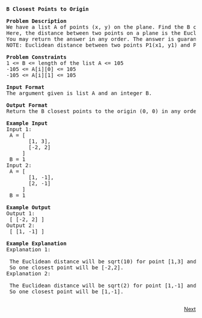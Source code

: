 <pre>
<b>B Closest Points to Origin</b>

<b>Problem Description</b>
We have a list A of points (x, y) on the plane. Find the B closest points to the origin (0, 0).
Here, the distance between two points on a plane is the Euclidean distance.
You may return the answer in any order. The answer is guaranteed to be unique (except for the order that it is in.)
NOTE: Euclidean distance between two points P1(x1, y1) and P2(x2, y2) is sqrt( (x1-x2)2 + (y1-y2)2 ).

<b>Problem Constraints</b>
1 <= B <= length of the list A <= 105
-105 <= A[i][0] <= 105
-105 <= A[i][1] <= 105

<b>Input Format</b>
The argument given is list A and an integer B.

<b>Output Format</b>
Return the B closest points to the origin (0, 0) in any order.

<b>Example Input</b>
Input 1:
 A = [ 
       [1, 3],
       [-2, 2] 
     ]
 B = 1
Input 2:
 A = [
       [1, -1],
       [2, -1]
     ] 
 B = 1

<b>Example Output</b>
Output 1:
 [ [-2, 2] ]
Output 2:
 [ [1, -1] ]

<b>Example Explanation</b>
Explanation 1:

 The Euclidean distance will be sqrt(10) for point [1,3] and sqrt(8) for point [-2,2].
 So one closest point will be [-2,2].
Explanation 2:

 The Euclidean distance will be sqrt(2) for point [1,-1] and sqrt(5) for point [2,-1].
 So one closest point will be [1,-1].

</pre>	
<p align="right"><a class="Pagination-link1SfnH-8-DxMA Pagination-link_right2v3HzuwWFxb4" aria-label="Next Page: Raw Mode Editor" href="https://github.com/divyangju1991/DSA-Scaler/blob/main/DSA/src/com/scaler/dsa/heap/homework/read2ndPage.md">Next</a></p>
